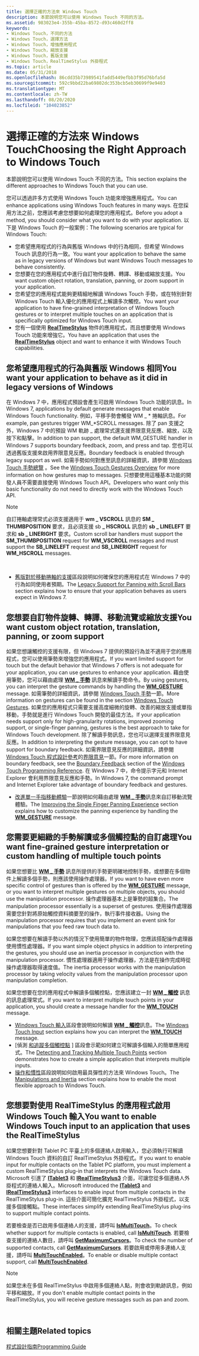 ```yaml
---
title: 選擇正確的方法來 Windows Touch
description: 本節說明您可以使用 Windows Touch 不同的方法。
ms.assetid: 983023e4-355b-45ba-8572-d93c460d2ff8
keywords:
- Windows Touch，不同的方法
- Windows Touch，選擇方法
- Windows Touch，增強應用程式
- Windows Touch，縮放支援
- Windows Touch，舊版支援
- Windows Touch，RealTimeStylus 外掛程式
ms.topic: article
ms.date: 05/31/2018
ms.openlocfilehash: 86cdd35b73989541fadd5449efbb3f95d76bfa5d
ms.sourcegitcommit: 592c9bbd22ba69802dc353bcb5eb30699f9e9403
ms.translationtype: MT
ms.contentlocale: zh-TW
ms.lasthandoff: 08/20/2020
ms.locfileid: "104023852"
---
```

# <a name="choosing-the-right-approach-to-windows-touch"></a><span data-ttu-id="90ede-109">選擇正確的方法來 Windows Touch</span><span class="sxs-lookup"><span data-stu-id="90ede-109">Choosing the Right Approach to Windows Touch</span></span>

<span data-ttu-id="90ede-110">本節說明您可以使用 Windows Touch 不同的方法。</span><span class="sxs-lookup"><span data-stu-id="90ede-110">This section explains the different approaches to Windows Touch that you can use.</span></span>

<span data-ttu-id="90ede-111">您可以透過許多方式使用 Windows Touch 功能來增強應用程式。</span><span class="sxs-lookup"><span data-stu-id="90ede-111">You can enhance applications using Windows Touch features in many ways.</span></span> <span data-ttu-id="90ede-112">在您採用方法之前，您應該考慮您想要如何處理您的應用程式。</span><span class="sxs-lookup"><span data-stu-id="90ede-112">Before you adopt a method, you should consider what you want to do with your application.</span></span> <span data-ttu-id="90ede-113">以下是 Windows Touch 的一般案例：</span><span class="sxs-lookup"><span data-stu-id="90ede-113">The following scenarios are typical for Windows Touch:</span></span>

-   <span data-ttu-id="90ede-114">您希望應用程式的行為與舊版 Windows 中的行為相同，但希望 Windows Touch 訊息的行為一致。</span><span class="sxs-lookup"><span data-stu-id="90ede-114">You want your application to behave the same as in legacy versions of Windows but want Windows Touch messages to behave consistently.</span></span>
-   <span data-ttu-id="90ede-115">您想要在您的應用程式中進行自訂物件旋轉、轉譯、移動或縮放支援。</span><span class="sxs-lookup"><span data-stu-id="90ede-115">You want custom object rotation, translation, panning, or zoom support in your application.</span></span>
-   <span data-ttu-id="90ede-116">您希望您的應用程式能夠更精細地解讀 Windows Touch 手勢，或在特別針對 Windows Touch 輸入優化的應用程式上解讀多次觸控。</span><span class="sxs-lookup"><span data-stu-id="90ede-116">You want your application to have fine-grained interpretation of Windows Touch gestures or to interpret multiple touches on an application that is specifically optimized for Windows Touch input.</span></span>
-   <span data-ttu-id="90ede-117">您有一個使用 [**RealTimeStylus**](/windows/desktop/api/rtscom/nn-rtscom-irealtimestylus) 物件的應用程式，而且想要使用 Windows Touch 功能來增強它。</span><span class="sxs-lookup"><span data-stu-id="90ede-117">You have an application that uses the [**RealTimeStylus**](/windows/desktop/api/rtscom/nn-rtscom-irealtimestylus) object and want to enhance it with Windows Touch capabilities.</span></span>

## <a name="you-want-your-application-to-behave-as-it-did-in-legacy-versions-of-windows"></a><span data-ttu-id="90ede-118">您希望應用程式的行為與舊版 Windows 相同</span><span class="sxs-lookup"><span data-stu-id="90ede-118">You want your application to behave as it did in legacy versions of Windows</span></span>

<span data-ttu-id="90ede-119">在 Windows 7 中，應用程式預設會產生可啟用 Windows Touch 功能的訊息。</span><span class="sxs-lookup"><span data-stu-id="90ede-119">In Windows 7, applications by default generate messages that enable Windows Touch functionality.</span></span> <span data-ttu-id="90ede-120">例如，平移手勢會觸發 WM \_ \* 捲軸訊息。</span><span class="sxs-lookup"><span data-stu-id="90ede-120">For example, pan gestures trigger WM\_\*SCROLL messages.</span></span> <span data-ttu-id="90ede-121">除了 pan 支援之外，Windows 7 中的預設 WM 軌跡 \_ 處理常式還支援界限意見反應、縮放，以及按下和點擊。</span><span class="sxs-lookup"><span data-stu-id="90ede-121">In addition to pan support, the default WM\_GESTURE handler in Windows 7 supports boundary feedback, zoom, and press and tap.</span></span> <span data-ttu-id="90ede-122">您也可以透過舊版支援來啟用界限意見反應。</span><span class="sxs-lookup"><span data-stu-id="90ede-122">Boundary feedback is enabled through legacy support as well.</span></span> <span data-ttu-id="90ede-123">如需手勢如何對應至訊息的詳細資訊，請參閱 [Windows Touch 手勢總覽](windows-touch-gestures-overview.md) 。</span><span class="sxs-lookup"><span data-stu-id="90ede-123">See the [Windows Touch Gestures Overview](windows-touch-gestures-overview.md) for more information on how gestures map to messages.</span></span> <span data-ttu-id="90ede-124">只想要使用這種基本功能的開發人員不需要直接使用 Windows Touch API。</span><span class="sxs-lookup"><span data-stu-id="90ede-124">Developers who want only this basic functionality do not need to directly work with the Windows Touch API.</span></span>

> [!Note]  
> <span data-ttu-id="90ede-125">自訂捲軸處理常式必須支援適用于 **wm \_ VSCROLL** 訊息的 **SM \_ THUMBPOSITION** 要求，且必須支援 sb **\_ HSCROLL** 訊息的 **sb \_ LINELEFT** 要求和 **sb \_ LINERIGHT** 要求。</span><span class="sxs-lookup"><span data-stu-id="90ede-125">Custom scroll bar handlers must support the **SM\_THUMBPOSITION** request for **WM\_VSCROLL** messages and must support the **SB\_LINELEFT** request and **SB\_LINERIGHT** request for **WM\_HSCROLL** messages.</span></span>

 

-   <span data-ttu-id="90ede-126">[舊版對於移動捲軸的支援](legacy-support-for-panning-with-scrollbars.md)區段說明如何確保您的應用程式在 Windows 7 中的行為如同使用者預期。</span><span class="sxs-lookup"><span data-stu-id="90ede-126">The [Legacy Support for Panning with Scroll Bars](legacy-support-for-panning-with-scrollbars.md) section explains how to ensure that your application behaves as users expect in Windows 7.</span></span>

## <a name="you-want-custom-object-rotation-translation-panning-or-zoom-support"></a><span data-ttu-id="90ede-127">您想要自訂物件旋轉、轉譯、移動流覽或縮放支援</span><span class="sxs-lookup"><span data-stu-id="90ede-127">You want custom object rotation, translation, panning, or zoom support</span></span>

<span data-ttu-id="90ede-128">如果您想讓觸控的支援有限，但 Windows 7 提供的預設行為並不適用于您的應用程式，您可以使用筆勢來增強您的應用程式。</span><span class="sxs-lookup"><span data-stu-id="90ede-128">If you want limited support for touch but the default behavior that Windows 7 offers is not adequate for your application, you can use gestures to enhance your application.</span></span> <span data-ttu-id="90ede-129">藉由使用筆勢，您可以藉由處理 [**WM \_ 手勢**](wm-gesture.md) 訊息來解讀手勢命令。</span><span class="sxs-lookup"><span data-stu-id="90ede-129">By using gestures, you can interpret the gesture commands by handling the [**WM\_GESTURE**](wm-gesture.md) message.</span></span> <span data-ttu-id="90ede-130">如需筆勢的詳細資訊，請參閱 [Windows Touch 手勢](guide-multi-touch-gestures.md)一節。</span><span class="sxs-lookup"><span data-stu-id="90ede-130">More information on gestures can be found in the section [Windows Touch Gestures](guide-multi-touch-gestures.md).</span></span> <span data-ttu-id="90ede-131">如果您的應用程式只需要支援高度細微的旋轉、改善的縮放支援或單指移動，手勢就是進行 Windows Touch 開發的最佳方法。</span><span class="sxs-lookup"><span data-stu-id="90ede-131">If your application needs support only for high-granularity rotations, improved zooming support, or single-finger panning, gestures is the best approach to take for Windows Touch development.</span></span> <span data-ttu-id="90ede-132">除了解讀手勢訊息，您也可以選擇支援界限意見反應。</span><span class="sxs-lookup"><span data-stu-id="90ede-132">In addition to interpreting the gesture message, you can opt to have support for boundary feedback.</span></span> <span data-ttu-id="90ede-133">如需界限意見反應的詳細資訊，請參閱[Windows Touch 程式設計參考](windows-touch-programming-reference.md)的[界限意見](boundary-feedback.md)一節。</span><span class="sxs-lookup"><span data-stu-id="90ede-133">For more information on boundary feedback, see the [Boundary Feedback](boundary-feedback.md) section of the [Windows Touch Programming Reference](windows-touch-programming-reference.md).</span></span> <span data-ttu-id="90ede-134">在 Windows 7 中，命令提示字元和 Internet Explorer 會利用界限意見反應和手勢。</span><span class="sxs-lookup"><span data-stu-id="90ede-134">In Windows 7, the command prompt and Internet Explorer take advantage of boundary feedback and gestures.</span></span>

-   <span data-ttu-id="90ede-135">[改進單一手指移動體驗](improving-the-single-finger-panning-experience.md)一節說明如何藉由處理 [**WM \_ 手勢**](wm-gesture.md)訊息來自訂移動流覽體驗。</span><span class="sxs-lookup"><span data-stu-id="90ede-135">The [Improving the Single Finger Panning Experience](improving-the-single-finger-panning-experience.md) section explains how to customize the panning experience by handling the [**WM\_GESTURE**](wm-gesture.md) message.</span></span>

## <a name="you-want-fine-grained-gesture-interpretation-or-custom-handling-of-multiple-touch-points"></a><span data-ttu-id="90ede-136">您需要更細緻的手勢解讀或多個觸控點的自訂處理</span><span class="sxs-lookup"><span data-stu-id="90ede-136">You want fine-grained gesture interpretation or custom handling of multiple touch points</span></span>

<span data-ttu-id="90ede-137">如果您想要比 [**WM \_ 手勢**](wm-gesture.md) 訊息所提供的手勢更明確地控制手勢，或想要在多個物件上解讀多個手勢，則應該使用操作處理器。</span><span class="sxs-lookup"><span data-stu-id="90ede-137">If you want to have even more specific control of gestures than is offered by the [**WM\_GESTURE**](wm-gesture.md) message, or you want to interpret multiple gestures on multiple objects, you should use the manipulation processor.</span></span> <span data-ttu-id="90ede-138">操作處理器基本上是筆勢的超集合。</span><span class="sxs-lookup"><span data-stu-id="90ede-138">The manipulation processor essentially is a superset of gestures.</span></span> <span data-ttu-id="90ede-139">使用操作處理器需要您針對將原始觸控資料摘要至的操作，執行事件接收器。</span><span class="sxs-lookup"><span data-stu-id="90ede-139">Using the manipulation processor requires that you implement an event sink for manipulations that you feed raw touch data to.</span></span>

<span data-ttu-id="90ede-140">如果您想要在解讀手勢以外的情況下使用簡單的物件物理，您應該搭配操作處理器使用慣性處理器。</span><span class="sxs-lookup"><span data-stu-id="90ede-140">If you want simple object physics in addition to interpreting the gestures, you should use an inertia processor in conjunction with the manipulation processor.</span></span> <span data-ttu-id="90ede-141">慣性處理器適用于操作處理器，方法是在操作完成時從操作處理器取得速度值。</span><span class="sxs-lookup"><span data-stu-id="90ede-141">The inertia processor works with the manipulation processor by taking velocity values from the manipulation processor upon manipulation completion.</span></span>

<span data-ttu-id="90ede-142">如果您想要在您的應用程式中解讀多個觸控點，您應該建立一封 [**WM \_ 觸控**](wm-touchdown.md) 訊息的訊息處理常式。</span><span class="sxs-lookup"><span data-stu-id="90ede-142">If you want to interpret multiple touch points in your application, you should create a message handler for the [**WM\_TOUCH**](wm-touchdown.md) message.</span></span>

-   <span data-ttu-id="90ede-143">[Windows Touch 輸入](guide-multi-touch-input.md)區段會說明如何解讀 [**WM \_ 觸控**](wm-touchdown.md)訊息。</span><span class="sxs-lookup"><span data-stu-id="90ede-143">The [Windows Touch Input](guide-multi-touch-input.md) section explains how you can interpret the [**WM\_TOUCH**](wm-touchdown.md) message.</span></span>
-   <span data-ttu-id="90ede-144">[偵測 [和追蹤多個觸控點](detecting-and-tracking-multiple-touch-points.md) ] 區段會示範如何建立可解讀多個輸入的簡單應用程式。</span><span class="sxs-lookup"><span data-stu-id="90ede-144">The [Detecting and Tracking Multiple Touch Points](detecting-and-tracking-multiple-touch-points.md) section demonstrates how to create a simple application that interprets multiple inputs.</span></span>
-   <span data-ttu-id="90ede-145">[操作和慣性](manipulation-and-inertia.md)區段說明如何啟用最具彈性的方法來 Windows Touch。</span><span class="sxs-lookup"><span data-stu-id="90ede-145">The [Manipulations and Inertia](manipulation-and-inertia.md) section explains how to enable the most flexible approach to Windows Touch.</span></span>

## <a name="you-want-to-enable-windows-touch-input-to-an-application-that-uses-the-realtimestylus"></a><span data-ttu-id="90ede-146">您想要對使用 RealTimeStylus 的應用程式啟用 Windows Touch 輸入</span><span class="sxs-lookup"><span data-stu-id="90ede-146">You want to enable Windows Touch input to an application that uses the RealTimeStylus</span></span>

<span data-ttu-id="90ede-147">如果您想要針對 Tablet PC 平臺上的多個連絡人啟用輸入，您必須執行可解讀 Windows Touch 資料的自訂 RealTimeStylus 外掛程式。</span><span class="sxs-lookup"><span data-stu-id="90ede-147">If you want to enable input for multiple contacts on the Tablet PC platform, you must implement a custom RealTimeStylus plug-in that interprets the Windows Touch data.</span></span> <span data-ttu-id="90ede-148">Microsoft 引進了 [**ITablet3**](/windows/desktop/tablet/itablet3) 和 [**IRealTimeStylus3**](/windows/desktop/api/rtscom/nn-rtscom-irealtimestylus3) 介面，可讓您從多個連絡人外掛程式的連絡人輸入。</span><span class="sxs-lookup"><span data-stu-id="90ede-148">Microsoft introduced the [**ITablet3**](/windows/desktop/tablet/itablet3) and [**IRealTimeStylus3**](/windows/desktop/api/rtscom/nn-rtscom-irealtimestylus3) interfaces to enable input from multiple contacts in the RealTimeStylus plug-in.</span></span> <span data-ttu-id="90ede-149">這些介面可簡化擴充 RealTimeStylus 外掛程式，以支援多個接觸點。</span><span class="sxs-lookup"><span data-stu-id="90ede-149">These interfaces simplify extending RealTimeStylus plug-ins to support multiple contact points.</span></span>

<span data-ttu-id="90ede-150">若要檢查是否已啟用多個連絡人的支援，請呼叫 [**IsMultiTouch**](/windows/desktop/tablet/itablet3-ismultitouch)。</span><span class="sxs-lookup"><span data-stu-id="90ede-150">To check whether support for multiple contacts is enabled, call [**IsMultiTouch**](/windows/desktop/tablet/itablet3-ismultitouch).</span></span> <span data-ttu-id="90ede-151">若要檢查支援的連絡人數目，請呼叫 [**GetMaximumCursors**](/windows/desktop/tablet/itablet3-getmaximumcursors)。</span><span class="sxs-lookup"><span data-stu-id="90ede-151">To check the number of supported contacts, call [**GetMaximumCursors**](/windows/desktop/tablet/itablet3-getmaximumcursors).</span></span> <span data-ttu-id="90ede-152">若要啟用或停用多連絡人支援，請呼叫 [**MultiTouchEnabled**](/windows/desktop/api/rtscom/nf-rtscom-irealtimestylus3-get_multitouchenabled)。</span><span class="sxs-lookup"><span data-stu-id="90ede-152">To enable or disable multiple contact support, call [**MultiTouchEnabled**](/windows/desktop/api/rtscom/nf-rtscom-irealtimestylus3-get_multitouchenabled).</span></span>

> [!Note]  
> <span data-ttu-id="90ede-153">如果您未在多個 RealTimeStylus 中啟用多個連絡人點，則會收到軌跡訊息，例如平移和縮放。</span><span class="sxs-lookup"><span data-stu-id="90ede-153">If you don't enable multiple contact points in the RealTimeStylus, you will receive gesture messages such as pan and zoom.</span></span>

 

## <a name="related-topics"></a><span data-ttu-id="90ede-154">相關主題</span><span class="sxs-lookup"><span data-stu-id="90ede-154">Related topics</span></span>

<dl> <dt>

[<span data-ttu-id="90ede-155">程式設計指南</span><span class="sxs-lookup"><span data-stu-id="90ede-155">Programming Guide</span></span>](programming-guide.md)
</dt> </dl>

 

 
